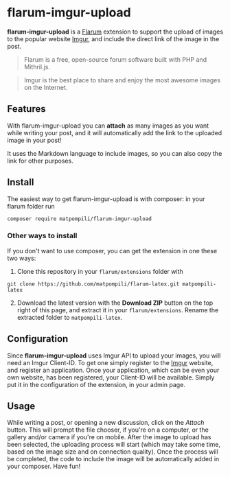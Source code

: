 # flarum-imgur-upload
**flarum-imgur-upload** is a [Flarum](https://github.com/flarum/flarum/) extension to support the upload of images to the popular website [Imgur](http://imgur.com/), and include the direct link of the image in the post.

>Flarum is a free, open-source forum software built with PHP and Mithril.js.

>Imgur is the best place to share and enjoy the most awesome images on the Internet.

## Features
With flarum-imgur-upload you can **attach** as many images as you want while writing your post, and it will automatically add the link to the uploaded image in your post!

It uses the Markdown language to include images, so you can also copy the link for other purposes.

## Install
The easiest way to get flarum-imgur-upload is with composer: in your flarum folder run
  ```
  composer require matpompili/flarum-imgur-upload
  ```
### Other ways to install
If you don't want to use composer, you can get the extension in one these two ways:
  1. Clone this repository in your `flarum/extensions` folder with
  ```
  git clone https://github.com/matpompili/flarum-latex.git matpompili-latex
  ```
  2. Download the latest version with the **Download ZIP** button on the top right of this page, and extract it in your `flarum/extensions`. Rename the extracted folder to `matpompili-latex`.

## Configuration
Since **flarum-imgur-upload** uses Imgur API to upload your images, you will need an Imgur Client-ID. To get one simply register to the [Imgur](http://imgur.com/) website, and register an application. Once your application, which can be even your own website, has been registered, your Client-ID will be available. Simply put it in the configuration of the extension, in your admin page.

## Usage
While writing a post, or opening a new discussion, click on the *Attach* button. This will prompt the file chooser, if you're on a computer, or the gallery and/or camera if you're on mobile. After the image to upload has been selected, the uploading process will start (which may take some time, based on the image size and on connection quality). Once the process will be completed, the code to include the image will be automatically added in your composer. Have fun!
